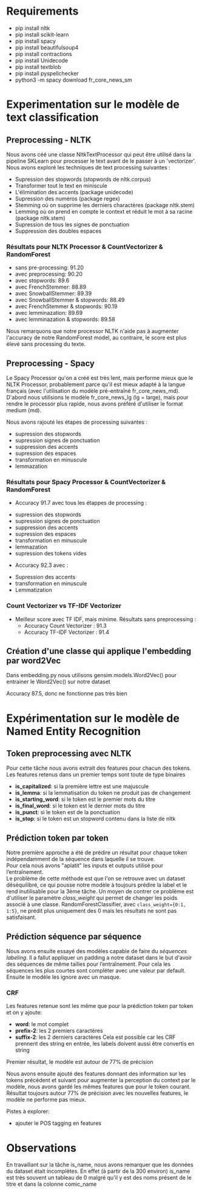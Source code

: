# Requirements
* pip install nltk
* pip install scikit-learn
* pip install spacy
* pip install beautifulsoup4 
* pip install contractions
* pip install Unidecode
* pip install textblob
* pip install pyspellchecker
* python3 -m spacy download fr_core_news_sm


# Experimentation sur le modèle de text classification

## Preprocessing - NLTK
Nous avons céé une classe NltkTextProcessor qui peut être utilisé dans la pipeline SKLearn pour processer le text avant de le passer à un 'vectorizer'. Nous avons exploré les techniques de text processing suivantes :
- Supression des stopwords (stopwords de nltk.corpus)
- Transformer tout le text en miniscule
- L'élimination des accents (package unidecode)
- Supression des numéros (package regex)
- Stemming où on supprime les derniers charactères (package nltk.stem)
- Lemming où on prend en compte le context et réduit le mot à sa racine (package nltk.stem)
- Supression de tous les signes de ponctuation
- Suppression des doubles espaces 

### Résultats pour NLTK Processor & CountVectorizer & RandomForest

* sans pre-processing: 91.20
* avec preprocessing: 90.20
* avec stopwords: 89.6
* avec FrenchStemmer: 88.89
* avec SnowballStemmer: 89.39
* avec SnowballStemmer & stopwords: 88.49
* avec FrenchStemmer & stopwords: 90.19
* avec lemminazation: 89.69
* avec lemminazation & stopwords: 89.58

Nous remarquons que notre processor NLTK n'aide pas à augmenter l'accuracy de notre RandomForest model, au contraire, le score est plus élevé sans processing du texte. 

## Preprocessing - Spacy
Le Spacy Processor qu'on a créé est très lent, mais performe mieux que le NLTK Processor, probablement parce qu'il est mieux adapté à la langue français (avec l'utilisation du modèle pré-entraîné fr_core_news_md). D'abord nous utilisions le modèle fr_core_news_lg (lg = large), mais pour rendre le processor plus rapide, nous avons préféré d'utiliser le format medium (md).

Nous avons rajouté les étapes de processing suivantes :
- supression des stopwords
- supression signes de ponctuation
- suppression des accents
- supression des espaces
- transformation en minuscule
- lemmazation


### Résultats pour Spacy Processor & CountVectorizer & RandomForest 

* Accuracy 91.7 avec tous les étappes de processing :
- supression des stopwords
- supression signes de ponctuation
- suppression des accents
- supression des espaces
- transformation en minuscule
- lemmazation 
- supression des tokens vides

* Accuracy 92.3 avec :
- Supression des accents
- transformation en minuscule
- Lemmatization

### Count Vectorizer vs TF-IDF Vectorizer
* Meilleur score avec TF IDF, mais minime. Résultats sans preprocessing :
    - Accuracy Count Vectorizer : 91.3
    - Accuracy TF-IDF Vectorizer : 91.4

## Création d'une classe qui applique l'embedding par word2Vec
Dans embedding.py nous utilisons gensim.models.Word2Vec() pour entrainer le Word2Vec() sur notre dataset

Accuracy 87.5, donc ne fonctionne pas très bien


# Expérimentation sur le modèle de Named Entity Recognition  

## Token preprocessing avec NLTK

Pour cette tâche nous avons extrait des features pour chacun des tokens. Les features retenus dans un premier temps sont toute de type binaires

- **is_capitalized**: si la première lettre est une majuscule
- **is_lemma**: si la lemmatisation du token ne produit pas de changement
- **is_starting_word**: si le token est le premier mots du titre 
- **is_final_word**: si le token est le dernier mots du titre  
- **is_punct**: si le token est de la ponctuation
- **is_stop**: si le token est un stopword contenu dans la liste de nltk


## Prédiction token par token

Notre première approche a été de prédire un résultat pour chaque token indépendamment de la séquence dans laquelle il se trouve.   
Pour cela nous avons "aplatit" les inputs et outputs utilisé pour l’entraînement.  
Le problème de cette méthode est que l'on se retrouve avec un dataset déséquilibré, ce qui pousse notre modèle à toujours prédire la label et le rend inutilisable pour la 3ème tâche.
Un moyen de contrer ce problème est d'utiliser le paramètre *class_weight* qui permet de changer les poids associé à une classe.
RandomForestClassifier, avec `class_weight={0:1, 1:5}`, ne prédit plus uniquement des 0 mais  les résultats ne sont pas satisfaisant.


## Prédiction séquence par séquence

Nous avons ensuite essayé des modèles capable de faire du *séquences labeling*. Il a fallut appliquer un padding a notre dataset dans le but d'avoir des séquences de même tailles pour l’entraînement. Pour cela les séquences les plus courtes sont compléter avec une valeur par default. Ensuite le modèle les ignore avec un masque.

### CRF
Les features retenue sont les même que pour la prédiction token par token et on y ajoute:
- **word**: le mot complet
- **prefix-2**: les 2 premiers caractères
- **suffix-2**: les 2 derniers caractères
Cela est possible car les CRF prennent des string en entrée, les labels doivent aussi être convertis en string

Premier résultat, le modèle est autour de 77% de précision

Nous avons ensuite ajouté des features donnant des information sur les tokens précédent et suivant pour augmenter la perception du context par le modèle, nous avons gardé  les mêmes features que pour le token courant.
Résultat toujours autour 77% de précision avec les nouvelles features, le modèle ne performe pas mieux.

Pistes à explorer:
- ajouter le POS tagging en features

# Observations
En travaillant sur la tâche is_name, nous avons remarquer que les données du dataset était incomplètes. En effet (à partir de la 300 environ) is_name est très souvent un tableau de 0 malgré qu'il y est des noms présent de le titre et dans  la colonne comic_name
